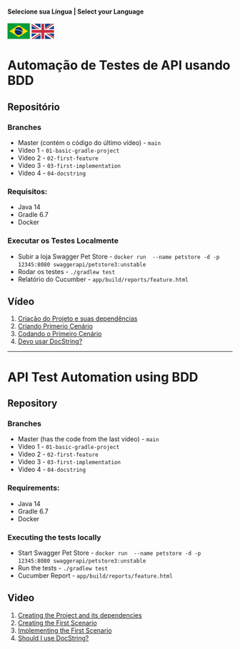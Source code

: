 #### Selecione sua Língua | Select your Language
<a href='#automação-de-testes-de-api-usando-bdd'><img src="images/pt-br.png" alt="Português" width="50" /></a>
<a href='#api-test-automation-using-bdd'><img src="images/en.jpg" alt="English" width="50" /></a>


# Automação de Testes de API usando BDD

## Repositório

### Branches
* Master (contém o código do último vídeo)  - `main` 
* Vídeo 1 - `01-basic-gradle-project`
* Vídeo 2 - `02-first-feature`
* Vídeo 3 - `03-first-implementation`
* Vídeo 4 - `04-docstring`

### Requisitos:
* Java 14
* Gradle 6.7
* Docker


### Executar os Testes Localmente
* Subir a loja Swagger Pet Store - `docker run  --name petstore -d -p 12345:8080 swaggerapi/petstore3:unstable`
* Rodar os testes - `./gradlew test`
* Relatório do Cucumber - `app/build/reports/feature.html`

## Vídeo

1. [Criação do Projeto e suas dependências](https://youtu.be/YTKIVemoibA)
1. [Criando Primerio Cenário](https://youtu.be/dmSimWz21RQ) 
1. [Codando o Primeiro Cenário](https://youtu.be/qJyYvdAYZzY)
1. [Devo usar DocString?](https://youtu.be/FVssrtDRs_o)


---

# API Test Automation using BDD

## Repository

### Branches
* Master (has the code from the last video)  - `main` 
* Video 1 - `01-basic-gradle-project`
* Video 2 - `02-first-feature`
* Video 3 - `03-first-implementation`
* Video 4 - `04-docstring`

### Requirements:
* Java 14
* Gradle 6.7
* Docker

### Executing the tests locally
* Start Swagger Pet Store - `docker run  --name petstore -d -p 12345:8080 swaggerapi/petstore3:unstable`
* Run the tests - `./gradlew test`
* Cucumber Report - `app/build/reports/feature.html`

## Video

1. [Creating the Project and its dependencies](https://youtu.be/0i72N1Fz_y0) 
1. [Creating the First Scenario](https://youtu.be/A3uiR4quZr4) 
1. [Implementing the First Scenario](https://youtu.be/uFoq-XtbBa0)
1. [Should I use DocString?](https://youtu.be/M-S55a6ei1M)

